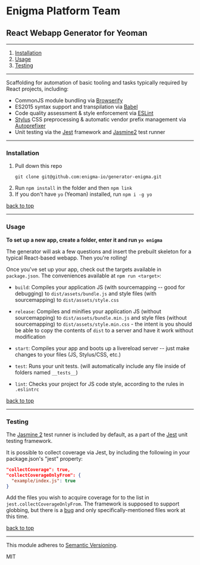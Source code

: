 # Enigma Platform Team
## React Webapp Generator for Yeoman

---

1. [Installation](#installation)
1. [Usage](#usage)
1. [Testing](#testing)

---

Scaffolding for automation of basic tooling and tasks typically required by React projects, including:

- CommonJS module bundling via [Browserify](http://browserify.org/)
- ES2015 syntax support and transpilation via [Babel](https://babeljs.io/)
- Code quality assessment & style enforcement via [ESLint](http://eslint.org/)
- [Stylus](http://stylus-lang.com/) CSS preprocessing & automatic vendor prefix management via [Autoprefixer](https://github.com/postcss/autoprefixer#autoprefixer-)
- Unit testing via the [Jest](https://facebook.github.io/jest/) framework and [Jasmine2](http://jasmine.github.io/2.0/introduction.html) test runner

---

### Installation

1. Pull down this repo
   ```
   git clone git@github.com:enigma-io/generator-enigma.git
   ```
1. Run `npm install` in the folder and then `npm link`
1. If you don't have `yo` (Yeoman) installed, run `npm i -g yo`

[back to top](#react-webapp-generator-for-yeoman)

---

### Usage

**To set up a new app, create a folder, enter it and run `yo enigma`**

The generator will ask a few questions and insert the prebuilt skeleton for a typical React-based webapp. Then you're rolling!

Once you've set up your app, check out the targets available in `package.json`. The conveniences available at `npm run <target>`:

- `build`: Compiles your application JS (with sourcemapping -- good for debugging) to `dist/assets/bundle.js` and style files (with sourcemapping) to `dist/assets/style.css`

- `release`: Compiles and minifies your application JS (without sourcemapping) to `dist/assets/bundle.min.js` and style files (without sourcemapping) to `dist/assets/style.min.css` - the intent is you should be able to copy the contents of `dist` to a server and have it work without modification

- `start`: Compiles your app and boots up a livereload server -- just make changes to your files (JS, Stylus/CSS, etc.)
- `test`: Runs your unit tests. (will automatically include any file inside of folders named `__tests__`)
- `lint`: Checks your project for JS code style, according to the rules in `.eslintrc`

[back to top](#react-webapp-generator-for-yeoman)

---

### Testing

The [Jasmine 2](http://jasmine.github.io/2.0/introduction.html) test runner is included by default, as a part of the [Jest](https://facebook.github.io/jest/) unit testing framework.

It is possible to collect coverage via Jest, by including the following in your package.json's "jest" property:

```json
"collectCoverage": true,
"collectCoverageOnlyFrom": {
  "example/index.js": true
}
```

Add the files you wish to acquire coverage for to the list in `jest.collectCoverageOnlyFrom`. The framework is supposed to support globbing, but there is a [bug](https://github.com/facebook/jest/issues/632) and only specifically-mentioned files work at this time.

[back to top](#react-webapp-generator-for-yeoman)

---

This module adheres to [Semantic Versioning](http://semver.org/).

MIT
